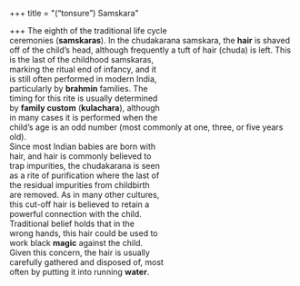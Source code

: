+++
title = "(“tonsure”) Samskara"

+++
The eighth of the traditional life cycle  
ceremonies (**samskaras**). In the chudakarana samskara, the **hair** is shaved  
off of the child’s head, although frequently a tuft of hair (chuda) is left. This  
is the last of the childhood samskaras,  
marking the ritual end of infancy, and it  
is still often performed in modern India,  
particularly by **brahmin** families. The  
timing for this rite is usually determined  
by **family custom** (**kulachara**), although  
in many cases it is performed when the  
child’s age is an odd number (most commonly at one, three, or five years old).  
Since most Indian babies are born with  
hair, and hair is commonly believed to  
trap impurities, the chudakarana is seen  
as a rite of purification where the last of  
the residual impurities from childbirth  
are removed. As in many other cultures,  
this cut-off hair is believed to retain a  
powerful connection with the child.  
Traditional belief holds that in the  
wrong hands, this hair could be used to  
work black **magic** against the child.  
Given this concern, the hair is usually  
carefully gathered and disposed of, most  
often by putting it into running **water**.